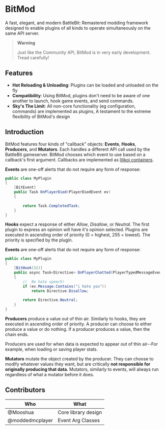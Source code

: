 # BitMod

A fast, elegant, and modern BattleBit: Remastered modding framework designed to enable plugins of all kinds to operate
simultaneously on the same API server.

> **Warning**
> 
> Just like the Community API, BitMod is in very early development. Tread carefully!

## Features

- **Hot Reloading & Unloading**: Plugins can be loaded and unloaded on the fly
- **Compatibility**: Using BitMod, plugins don't need to be aware of one another to launch, hook game events, and
  send commands.
- **Sky's The Limit**: All non-core functionality (eg configuration, commands) are implemented as plugins,
  A testament to the extreme flexibility of BitMod's design

## Introduction

BitMod features four kinds of "callback" objects: **Events**, **Hooks**, **Producers**, and **Mutators**.
Each handles a different API call used by the BattleBit gameserver. BitMod chooses which event to use based
on a callback's first argument. Callbacks are implemented as [lilikoi containers](https://github.com/Mooshua/Lilikoi/blob/dev/Docs/containers.md).

**Events** are one-off alerts that do not require any form of response:
```cs
public class MyPlugin
{
    [BitEvent]
    public Task OnPlayerDied(PlayerDiedEvent ev)
    {
    
        return Task.CompletedTask;
    }
}
```

**Hooks** expect a response of either *Allow*, *Disallow*, or *Neutral*. The first plugin to express
an opinion will have it's opinion selected. Plugins are executed in ascending order of priority (0 = highest, 255 = lowest).
The priority is specified by the plugin.

**Events** are one-off alerts that do not require any form of response:
```cs
public class MyPlugin
{
    [BitHook(32)]
    public async Task<Directive> OnPlayerChatted(PlayerTypedMessageEventArgs ev)
    {
        //  No hate speech!
        if (ev.Message.Contains("i hate you"))
            return Directive.Disallow;
    
        return Directive.Neutral;
    }
}
```

**Producers** produce a value out of thin air. Similarly to hooks, they are executed in ascending order of priority.
A producer can choose to either produce a value or do nothing. If a producer produces a value, then the chain ends.

Producers are used for when data is expected to appear out of thin air--For example, when loading or saving
player stats.

**Mutators** mutate the object created by the producer. They can choose to modify whatever values they want,
but are critically **not responsible for originally producing that data**. Mutators, similarly to events, will
always run regardless of what a mutator before it does.

## Contributors

| Who       | What                |
|-----------|---------------------|
| @Mooshua  | Core library design |
| @moddedmcplayer | Event Arg Classes   |
